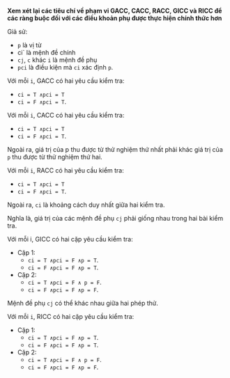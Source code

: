 **Xem xét lại các tiêu chí về phạm vi GACC, CACC, RACC, GICC và RICC để các ràng buộc đối với các điều khoản phụ được thực hiện chính thức hơn**

Giả sử: 
- `p` là vị từ
- ci` là mệnh đề chính
- `cj`, `c` khác `i` là mệnh đề phụ 
- `pci` là điều kiện mà `ci` xác định `p`. 

Với mỗi `i`, GACC có hai yêu cầu kiểm tra: 
- `ci = T ∧pci = T`
- `ci = F ∧pci = T`. 

Với mỗi `i`, CACC có hai yêu cầu kiểm tra: 
- `ci = T ∧pci = T` 
- `ci = F ∧pci = T`. 

Ngoài ra, giá trị của p thu được từ thử nghiệm thứ nhất phải khác giá trị của `p` thu được từ thử nghiệm thứ hai. 

Với mỗi `i`, RACC có hai yêu cầu kiểm tra: 
- `ci = T ∧pci = T`
- `ci = F ∧pci = T`. 

Ngoài ra, `ci` là khoảng cách duy nhất giữa hai kiểm tra. 

Nghĩa là, giá trị của các mệnh đề phụ `cj` phải giống nhau trong hai bài kiểm tra. 

Với mỗi i, GICC có hai cặp yêu cầu kiểm tra: 
- Cặp 1: 
  - `ci = T ∧pci = F ∧p = T`.
  - `ci = F ∧pci = F ∧p = T`. 
- Cặp 2: 
  - `ci = T ∧pci = F ∧ p = F`.
  - `ci = F ∧pci = F ∧p = F`. 

Mệnh đề phụ `cj` có thể khác nhau giữa hai phép thử. 

Với mỗi `i`, RICC có hai cặp yêu cầu kiểm tra: 
- Cặp 1: 
  - `ci = T ∧pci = F ∧p = T`. 
  - `ci = F ∧pci = F ∧p = T`. 
- Cặp 2: 
  - `ci = T ∧pci = F ∧ p = F`. 
  - `ci = F ∧pci = F ∧p = F`. 
